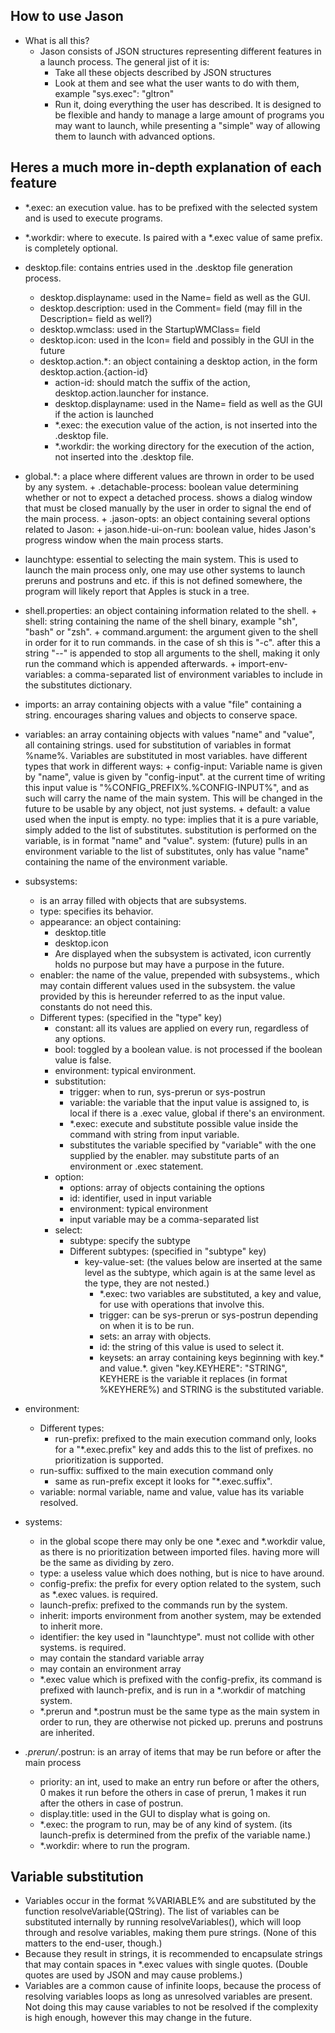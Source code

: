 ## How to use Jason

 * What is all this?
   + Jason consists of JSON structures representing different features in a launch process. The general jist of it is:
     - Take all these objects described by JSON structures
     - Look at them and see what the user wants to do with them, example "sys.exec": "gltron"
     - Run it, doing everything the user has described.
It is designed to be flexible and handy to manage a large amount of programs you may want to launch, while presenting a "simple" way of allowing them to launch with advanced options.

## Heres a much more in-depth explanation of each feature
 *   *.exec: an execution value. has to be prefixed with the selected system and is used to execute programs.
 *   *.workdir: where to execute. Is paired with a *.exec value of same prefix. is completely optional.
 *   desktop.file: contains entries used in the .desktop file generation process.
     + desktop.displayname: used in the Name= field as well as the GUI.
     + desktop.description: used in the Comment= field (may fill in the Description= field as well?)
     + desktop.wmclass: used in the StartupWMClass= field
     + desktop.icon: used in the Icon= field and possibly in the GUI in the future
     + desktop.action.*: an object containing a desktop action, in the form desktop.action.{action-id}
       - action-id: should match the suffix of the action, desktop.action.launcher for instance.
       - desktop.displayname: used in the Name= field as well as the GUI if the action is launched
       - *.exec: the execution value of the action, is not inserted into the .desktop file.
       - *.workdir: the working directory for the execution of the action, not inserted into the .desktop file.

 *   global.*: a place where different values are thrown in order to be used by any system.
    + .detachable-process: boolean value determining whether or not to expect a detached process. shows a dialog window that must be closed manually by the user in order to signal the end of the main process.
    + .jason-opts: an object containing several options related to Jason:
    + jason.hide-ui-on-run: boolean value, hides Jason's progress window when the main process starts.

 *   launchtype: essential to selecting the main system. This is used to launch the main process only, one may use other systems to launch preruns and postruns and etc. if this is not defined somewhere, the program will likely report that Apples is stuck in a tree.

 *   shell.properties: an object containing information related to the shell.
    + shell: string containing the name of the shell binary, example "sh", "bash" or "zsh".
    + command.argument: the argument given to the shell in order for it to run commands. in the case of sh this is "-c". after this a string "--" is appended to stop all arguments to the shell, making it only run the command which is appended afterwards.
    + import-env-variables: a comma-separated list of environment variables to include in the substitutes dictionary.

 *   imports:
    an array containing objects with a value "file" containing a string.
    encourages sharing values and objects to conserve space.

 *   variables:
    an array containing objects with values "name" and "value", all containing strings.
    used for substitution of variables in format %name%. Variables are substituted in most variables.
    have different types that work in different ways:
    + config-input: Variable name is given by "name", value is given by "config-input". at the current time of writing this input value is "%CONFIG_PREFIX%.%CONFIG-INPUT%", and as such will carry the name of the main system. This will be changed in the future to be usable by any object, not just systems.
    + default: a value used when the input is empty.
	no type:
	    implies that it is a pure variable, simply added to the list of substitutes. substitution is performed on the variable, is in format "name" and "value".
	system: (future)
	    pulls in an environment variable to the list of substitutes, only has value "name" containing the name of the environment variable.

 *   subsystems:
     + is an array filled with objects that are subsystems.
     + type: specifies its behavior.
     + appearance: an object containing:
       - desktop.title
       - desktop.icon
       - Are displayed when the subsystem is activated, icon currently holds no purpose but may have a purpose in the future.
     + enabler: the name of the value, prepended with subsystems., which may contain different values used in the subsystem. the value provided by this is hereunder referred to as the input value. constants do not need this.
     + Different types: (specified in the "type" key)
       - constant: all its values are applied on every run, regardless of any options.
       - bool: toggled by a boolean value. is not processed if the boolean value is false.
       - environment: typical environment.
       - substitution:
         * trigger: when to run, sys-prerun or sys-postrun
         * variable: the variable that the input value is assigned to, is local if there is a .exec value, global if there's an environment.
         * *.exec: execute and substitute possible value inside the command with string from input variable.
         * substitutes the variable specified by "variable" with the one supplied by the enabler. may substitute parts of an environment or .exec statement.
       - option:
         * options: array of objects containing the options
         * id: identifier, used in input variable
         * environment: typical environment
         * input variable may be a comma-separated list
       - select:
         * subtype: specify the subtype
         * Different subtypes: (specified in "subtype" key)
           + key-value-set: (the values below are inserted at the same level as the subtype, which again is at the same level as the type, they are not nested.)
             - *.exec: two variables are substituted, a key and value, for use with operations that involve this.
             - trigger: can be sys-prerun or sys-postrun depending on when it is to be run.
             - sets: an array with objects.
             - id: the string of this value is used to select it.
             - keysets: an array containing keys beginning with key.* and value.*. given "key.KEYHERE": "STRING", KEYHERE is the variable it replaces (in format %KEYHERE%) and STRING is the substituted variable.

 *   environment:
     + Different types:
       - run-prefix: prefixed to the main execution command only, looks for  a "*.exec.prefix" key and adds this to the list of prefixes. no prioritization is supported.
     + run-suffix: suffixed to the main execution command only
       - same as run-prefix except it looks for "*.exec.suffix".
     + variable: normal variable, name and value, value has its variable resolved.

 *   systems:
     + in the global scope there may only be one *.exec and *.workdir value, as there is no prioritization between imported files. having more will be the same as dividing by zero.
     + type: a useless value which does nothing, but is nice to have around.
     + config-prefix: the prefix for every option related to the system, such as *.exec values. is required.
     + launch-prefix: prefixed to the commands run by the system.
     + inherit: imports environment from another system, may be extended to inherit more.
     + identifier: the key used in "launchtype". must not collide with other systems. is required.
     + may contain the standard variable array
     + may contain an environment array
     + *.exec value which is prefixed with the config-prefix, its command is prefixed with launch-prefix, and is run in a *.workdir of matching system.
     + *.prerun and *.postrun must be the same type as the main system in order to run, they are otherwise not picked up. preruns and postruns are inherited.

 *   *.prerun/*.postrun: is an array of items that may be run before or after the main process
     +   priority: an int, used to make an entry run before or after the others, 0 makes it run before the others in case of prerun, 1 makes it run after the others in case of postrun.
     + display.title: used in the GUI to display what is going on.
     + *.exec: the program to run, may be of any kind of system. (its launch-prefix is determined from the prefix of the variable name.)
     + *.workdir: where to run the program.

## Variable substitution
 * Variables occur in the format %VARIABLE% and are substituted by the function resolveVariable(QString). The list of variables can be substituted internally by running resolveVariables(), which will loop through and resolve variables, making them pure strings. (None of this matters to the end-user, though.)
 * Because they result in strings, it is recommended to encapsulate strings that may contain spaces in *.exec values with single quotes. (Double quotes are used by JSON and may cause problems.)
 * Variables are a common cause of infinite loops, because the process of resolving variables loops as long as unresolved variables are present. Not doing this may cause variables to not be resolved if the complexity is high enough, however this may change in the future.

